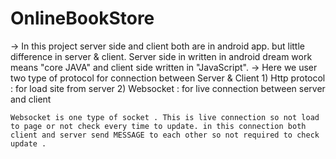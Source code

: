 OnlineBookStore
===============

-> In this project server side and client both are in android app. but little difference in server & client. Server side in written in android dream work means "core JAVA" and client side written in "JavaScript".
-> Here we user two type of protocol for connection between Server & Client
    1) Http protocol : for load site from server
    2) Websocket : for live connection between server and client 
    
    Websocket is one type of socket . This is live connection so not load to page or not check every time to update. in this connection both client and server send MESSAGE to each other so not required to check update .
  

